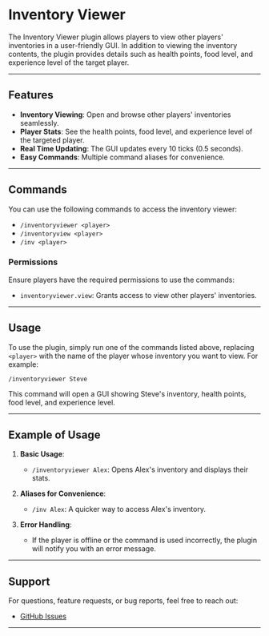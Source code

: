 # Inventory Viewer

The Inventory Viewer plugin allows players to view other players' inventories in a user-friendly GUI. In addition to viewing the inventory contents, the plugin provides details such as health points, food level, and experience level of the target player.

---

## Features

- **Inventory Viewing**: Open and browse other players' inventories seamlessly.
- **Player Stats**: See the health points, food level, and experience level of the targeted player.
- **Real Time Updating**: The GUI updates every 10 ticks (0.5 seconds).
- **Easy Commands**: Multiple command aliases for convenience.

---

## Commands

You can use the following commands to access the inventory viewer:

- `/inventoryviewer <player>`
- `/inventoryview <player>`
- `/inv <player>`

### Permissions
Ensure players have the required permissions to use the commands:
- `inventoryviewer.view`: Grants access to view other players' inventories.

---

## Usage

To use the plugin, simply run one of the commands listed above, replacing `<player>` with the name of the player whose inventory you want to view. For example:

```
/inventoryviewer Steve
```
This command will open a GUI showing Steve's inventory, health points, food level, and experience level.

---

## Example of Usage

1. **Basic Usage**:
   - `/inventoryviewer Alex`: Opens Alex's inventory and displays their stats.

2. **Aliases for Convenience**:
   - `/inv Alex`: A quicker way to access Alex's inventory.

3. **Error Handling**:
   - If the player is offline or the command is used incorrectly, the plugin will notify you with an error message.

---

## Support

For questions, feature requests, or bug reports, feel free to reach out:
- [GitHub Issues](https://github.com/HenriqueMichelini/inventory_viewer/issues)

---
